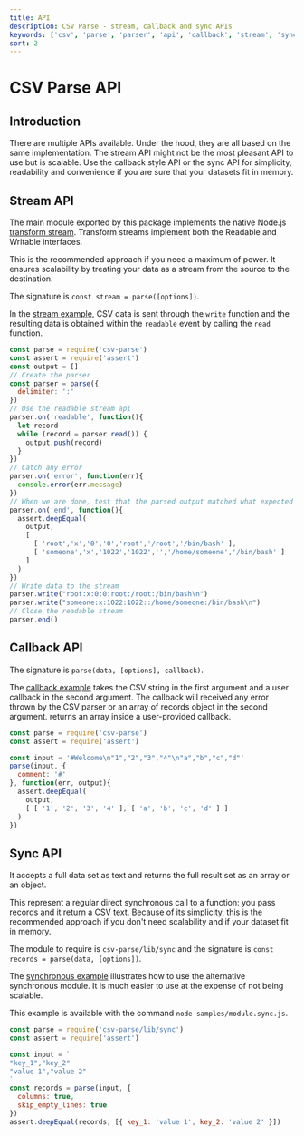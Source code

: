 ```yaml
---
title: API
description: CSV Parse - stream, callback and sync APIs
keywords: ['csv', 'parse', 'parser', 'api', 'callback', 'stream', 'sync', 'promise']
sort: 2
---
```


# CSV Parse API

## Introduction

There are multiple APIs available. Under the hood, they are all based on the same implementation. The stream API might not be the most pleasant API to use but is scalable. Use the callback style API or the sync API for simplicity, readability and convenience if you are sure that your datasets fit in memory.

## Stream API

The main module exported by this package implements the native Node.js [transform stream](http://nodejs.org/api/stream.html#stream_class_stream_transform). Transform streams implement both the Readable and Writable interfaces.

This is the recommended approach if you need a maximum of power. It ensures scalability by treating your data as a stream from the source to the destination.

The signature is `const stream = parse([options])`.

In the [stream example](https://github.com/adaltas/node-csv-parse/blob/master/samples/api.stream.js), CSV data is sent through the `write` function and the resulting data is obtained
within the `readable` event by calling the `read` function.

```js
const parse = require('csv-parse')
const assert = require('assert')
const output = []
// Create the parser
const parser = parse({
  delimiter: ':'
})
// Use the readable stream api
parser.on('readable', function(){
  let record
  while (record = parser.read()) {
    output.push(record)
  }
})
// Catch any error
parser.on('error', function(err){
  console.error(err.message)
})
// When we are done, test that the parsed output matched what expected
parser.on('end', function(){
  assert.deepEqual(
    output,
    [
      [ 'root','x','0','0','root','/root','/bin/bash' ],
      [ 'someone','x','1022','1022','','/home/someone','/bin/bash' ]
    ]
  )
})
// Write data to the stream
parser.write("root:x:0:0:root:/root:/bin/bash\n")
parser.write("someone:x:1022:1022::/home/someone:/bin/bash\n")
// Close the readable stream
parser.end()
```

## Callback API

The signature is `parse(data, [options], callback)`.

The [callback example](https://github.com/adaltas/node-csv-parse/blob/master/samples/api.callback.js) takes the CSV string in the first argument and a user callback in the second argument. The callback will received any error thrown by the CSV parser or an array of records object in the second argument. returns an array inside a user-provided
callback.

```js
const parse = require('csv-parse')
const assert = require('assert')

const input = '#Welcome\n"1","2","3","4"\n"a","b","c","d"'
parse(input, {
  comment: '#'
}, function(err, output){
  assert.deepEqual(
    output,
    [ [ '1', '2', '3', '4' ], [ 'a', 'b', 'c', 'd' ] ]
  )
})
```

## Sync API

It accepts a full data set as text and returns the full result set as an array
or an object.

This represent a regular direct synchronous call to a function: you pass records
and it return a CSV text. Because of its simplicity, this is the recommended
approach if you don't need scalability and if your dataset fit in memory.

The module to require is `csv-parse/lib/sync` and the signature is `const records = parse(data, [options])`.

The [synchronous example](https://github.com/adaltas/node-csv-parse/blob/master/samples/module.sync.js) illustrates how to use the alternative synchronous module. It is much easier to use at the expense of not being scalable.

This example is available with the command `node samples/module.sync.js`.

```js
const parse = require('csv-parse/lib/sync')
const assert = require('assert')

const input = `
"key_1","key_2"
"value 1","value 2"
`
const records = parse(input, {
  columns: true,
  skip_empty_lines: true
})
assert.deepEqual(records, [{ key_1: 'value 1', key_2: 'value 2' }])
```
